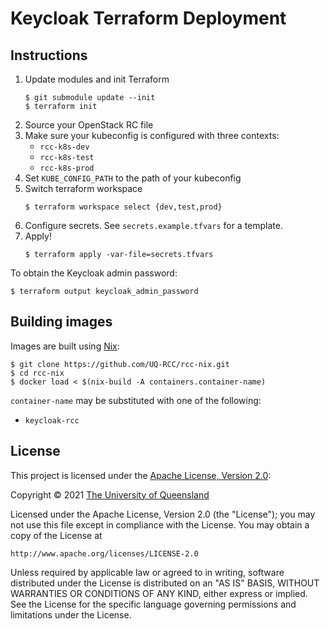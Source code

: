 # Keycloak Terraform Deployment

## Instructions

1. Update modules and init Terraform
   ```
   $ git submodule update --init
   $ terraform init
   ```
2. Source your OpenStack RC file
3. Make sure your kubeconfig is configured with three contexts:
   * `rcc-k8s-dev`
   * `rcc-k8s-test`
   * `rcc-k8s-prod`
4. Set `KUBE_CONFIG_PATH` to the path of your kubeconfig
5. Switch terraform workspace
   ```
   $ terraform workspace select {dev,test,prod}
   ```
6. Configure secrets. See `secrets.example.tfvars` for a template.
7. Apply!
   ```
   $ terraform apply -var-file=secrets.tfvars
   ```

To obtain the Keycloak admin password:
```
$ terraform output keycloak_admin_password
```

## Building images

Images are built using [Nix](https://nixos.org/download.html):

```
$ git clone https://github.com/UQ-RCC/rcc-nix.git
$ cd rcc-nix
$ docker load < $(nix-build -A containers.container-name)
```

`container-name` may be substituted with one of the following:

* `keycloak-rcc`

## License
This project is licensed under the [Apache License, Version 2.0](https://opensource.org/licenses/Apache-2.0):

Copyright &copy; 2021 [The University of Queensland](http://uq.edu.au/)

Licensed under the Apache License, Version 2.0 (the "License");
you may not use this file except in compliance with the License.
You may obtain a copy of the License at

    http://www.apache.org/licenses/LICENSE-2.0

Unless required by applicable law or agreed to in writing, software
distributed under the License is distributed on an "AS IS" BASIS,
WITHOUT WARRANTIES OR CONDITIONS OF ANY KIND, either express or implied.
See the License for the specific language governing permissions and
limitations under the License.
